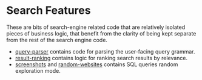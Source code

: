 # Search Features

These are bits of search-engine related code that are relatively isolated pieces of business logic,
that benefit from the clarity of being kept separate from the rest of the
search engine code.

* [query-parser](query-parser/) contains code for parsing the user-facing query grammar.
* [result-ranking](result-ranking/) contains logic for ranking search results by relevance.
* [screenshots](screenshots/) and [random-websites](random-websites/) contains SQL queries random
  exploration mode.
